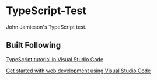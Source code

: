 # TypeScript-Test
John Jamieson's TypeScript test.

## Built Following
[TypeScript tutorial in Visual Studio Code](https://code.visualstudio.com/docs/typescript/typescript-tutorial)

[Get started with web development using Visual Studio Code](https://learn.microsoft.com/en-us/training/modules/get-started-with-web-development/1-introduction)